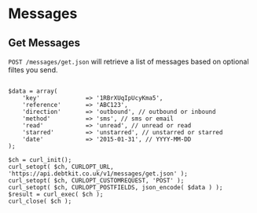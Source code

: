 Messages
=======

## Get Messages ##

`POST /messages/get.json` will retrieve a list of messages based on optional filtes you send.

```

$data = array(
    'key'             => '1RBrXUqIpUcyKma5',
    'reference'       => 'ABC123',
    'direction'       => 'outbound', // outbound or inbound
    'method'          => 'sms', // sms or email
    'read'            => 'unread', // unread or read
    'starred'         => 'unstarred', // unstarred or starred
    'date'            => '2015-01-31', // YYYY-MM-DD
);

$ch = curl_init();
curl_setopt( $ch, CURLOPT_URL, 'https://api.debtkit.co.uk/v1/messages/get.json' );
curl_setopt( $ch, CURLOPT_CUSTOMREQUEST, 'POST' );
curl_setopt( $ch, CURLOPT_POSTFIELDS, json_encode( $data ) );
$result = curl_exec( $ch );
curl_close( $ch );

```
